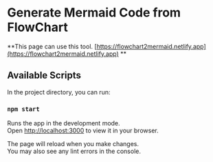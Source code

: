 # Generate Mermaid Code from FlowChart

**This page can use this tool. [https://flowchart2mermaid.netlify.app](https://flowchart2mermaid.netlify.app)  **


## Available Scripts

In the project directory, you can run:

### `npm start`

Runs the app in the development mode.\
Open [http://localhost:3000](http://localhost:3000) to view it in your browser.

The page will reload when you make changes.\
You may also see any lint errors in the console.
